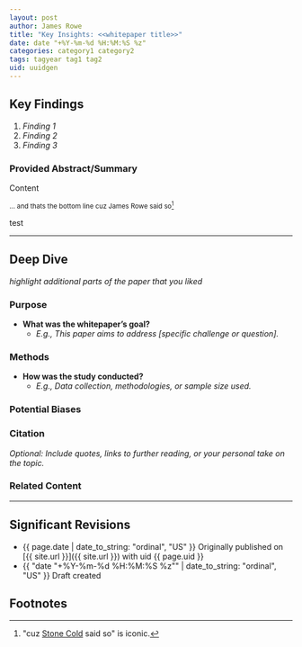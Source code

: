 ```yaml
---
layout: post
author: James Rowe
title: "Key Insights: <<whitepaper title>>"
date: date "+%Y-%m-%d %H:%M:%S %z"
categories: category1 category2
tags: tagyear tag1 tag2
uid: uuidgen
---
```


## Key Findings

1. *Finding 1*
2. *Finding 2*
3. *Finding 3*

### Provided Abstract/Summary

Content


<small>... and thats the bottom line cuz James Rowe said so[^316]</small>


test

---

## Deep Dive

*highlight additional parts of the paper that you liked*

### Purpose
- **What was the whitepaper’s goal?**
  - *E.g., This paper aims to address [specific challenge or question].*

### Methods
- **How was the study conducted?**  
  - *E.g., Data collection, methodologies, or sample size used.*

### Potential Biases


### Citation

*Optional: Include quotes, links to further reading, or your personal take on the topic.*

### Related Content

---

## Significant Revisions

- {{ page.date | date_to_string: "ordinal", "US" }} Originally published on [{{ site.url }}]({{ site.url }}) with uid {{ page.uid }}
- {{ "date "+%Y-%m-%d %H:%M:%S %z"" | date_to_string: "ordinal", "US" }} Draft created

## Footnotes

[^316]: "cuz [Stone Cold](https://en.wikipedia.org/wiki/Stone_Cold_Steve_Austin) said so" is iconic.